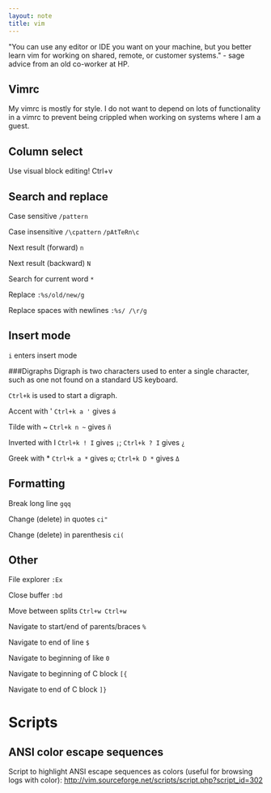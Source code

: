 ```yaml
---
layout: note
title: vim
---
```


"You can use any editor or IDE you want on your machine, but you better learn
vim for working on shared, remote, or customer systems." - sage advice from an
old co-worker at HP.

Vimrc
-----

My vimrc is mostly for style. I do not want to depend on lots of functionality
in a vimrc to prevent being crippled when working on systems where I am a
guest.

Column select
-------------
Use visual block editing!
Ctrl+v

Search and replace
------------------
Case sensitive `/pattern`

Case insensitive `/\cpattern` `/pAtTeRn\c`

Next result (forward) `n`

Next result (backward) `N`

Search for current word `*`

Replace `:%s/old/new/g`

Replace spaces with newlines `:%s/ /\r/g`

Insert mode
-----------
`i` enters insert mode

###Digraphs
Digraph is two characters used to enter a single character, such as one not
found on a standard US keyboard.

`Ctrl+k` is used to start a digraph.

Accent with '
`Ctrl+k a '` gives `á`

Tilde with ~
`Ctrl+k n ~` gives `ñ`

Inverted with I
`Ctrl+k ! I` gives `¡`;
`Ctrl+k ? I` gives `¿`

Greek with *
`Ctrl+k a *` gives `α`;
`Ctrl+k D *` gives `Δ`

Formatting
----------
Break long line `gqq`

Change (delete) in quotes `ci"`

Change (delete) in parenthesis `ci(`



Other
-----
File explorer `:Ex`

Close buffer `:bd`

Move between splits `Ctrl+w Ctrl+w`

Navigate to start/end of parents/braces `%`

Navigate to end of line `$`

Navigate to beginning of like `0`

Navigate to beginning of C block `[{`

Navigate to end of C block `]}`

Scripts
=======

ANSI color escape sequences
---------------------------
Script to highlight ANSI escape sequences as colors (useful for browsing logs
with color):
http://vim.sourceforge.net/scripts/script.php?script_id=302


